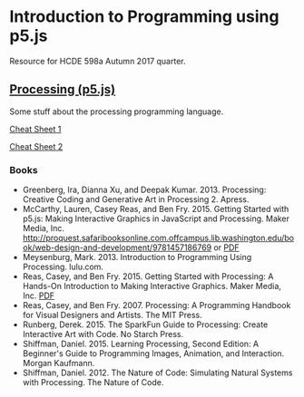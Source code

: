 # Introduction to Programming using p5.js
Resource for HCDE 598a Autumn 2017 quarter.

## [Processing (p5.js)](https://p5js.org/reference/)
Some stuff about the processing programming language.

[Cheat Sheet 1](https://www.cs.bham.ac.uk/~cxp291/ri/processing_cheat_sheet_english.pdf)

[Cheat Sheet 2](https://cdn.sparkfun.com/assets/6/3/f/e/3/Processing_Cheatsheet_Update.pdf)

### Books
- Greenberg, Ira, Dianna Xu, and Deepak Kumar. 2013. Processing: Creative Coding and Generative Art in Processing 2. Apress. 
- McCarthy, Lauren, Casey Reas, and Ben Fry. 2015. Getting Started with p5.js: Making Interactive Graphics in JavaScript and Processing. Maker Media, Inc. http://proquest.safaribooksonline.com.offcampus.lib.washington.edu/book/web-design-and-development/9781457186769 or [PDF](http://graysonearle.com/edu/gamepro/wp-content/uploads/2014/12/1-3.pdf)
- Meysenburg, Mark. 2013. Introduction to Programming Using Processing. lulu.com.
- Reas, Casey, and Ben Fry. 2015. Getting Started with Processing: A Hands-On Introduction to Making Interactive Graphics. Maker Media, Inc. [PDF](http://cmuems.com/resources/getting_started_with_processing.pdf)
- Reas, Casey, and Ben Fry. 2007. Processing: A Programming Handbook for Visual Designers and Artists. The MIT Press.
- Runberg, Derek. 2015. The SparkFun Guide to Processing: Create Interactive Art with Code. No Starch Press.
- Shiffman, Daniel. 2015. Learning Processing, Second Edition: A Beginner's Guide to Programming Images, Animation, and Interaction. Morgan Kaufmann.
- Shiffman, Daniel. 2012. The Nature of Code: Simulating Natural Systems with Processing. The Nature of Code.
